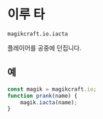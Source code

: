 
# 이루 타

`magikcraft.io.iacta`

플레이어를 공중에 던집니다.

## 예

```javascript
const magik = magikcraft.io;
function prank(name) {
    magik.iacta(name);
}
```